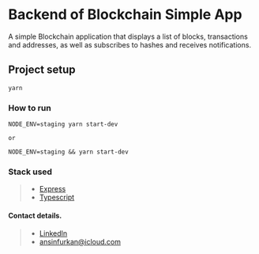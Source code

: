 # Backend of Blockchain Simple App

A simple Blockchain application that displays a list of blocks, transactions and addresses, as well as subscribes to hashes and receives notifications.

## Project setup

```
yarn
```

### How to run

```
NODE_ENV=staging yarn start-dev 

or

NODE_ENV=staging && yarn start-dev 

```


### Stack used

> - [Express](https://expressjs.com)
> - [Typescript](https://www.typescriptlang.org)



#### Contact details.

>- [LinkedIn](https://www.linkedin.com/in/furkan-aksoylu-9948a91a7)
>- [ansinfurkan@icloud.com](ansinfurkan@icloud.com)